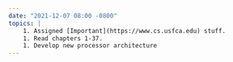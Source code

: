 ```yaml
---
date: "2021-12-07 08:00 -0800"
topics: |
    1. Assigned [Important](https://www.cs.usfca.edu) stuff.
    1. Read chapters 1-37.
    1. Develop new processor architecture
---
```


